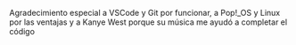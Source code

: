 Agradecimiento especial a VSCode y Git por funcionar, a Pop!_OS y Linux por las ventajas y a Kanye West porque su música me ayudó a completar el código
